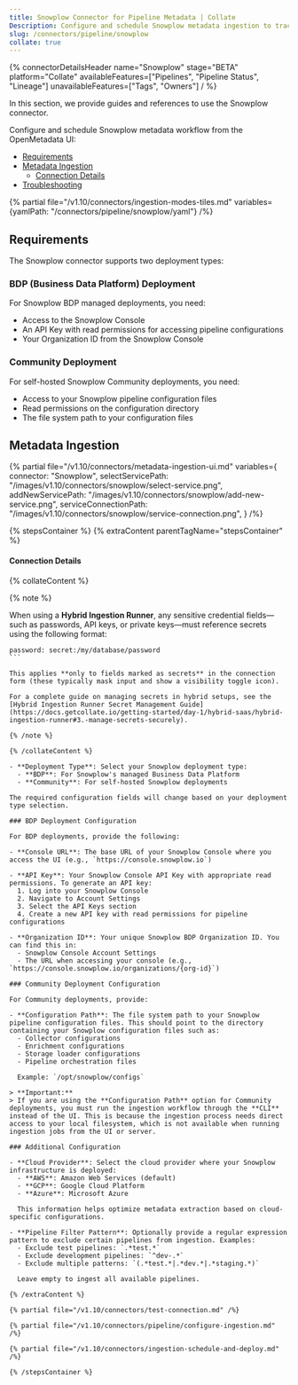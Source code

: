 ```yaml
---
title: Snowplow Connector for Pipeline Metadata | Collate
Description: Configure and schedule Snowplow metadata ingestion to track pipelines, lineage, and statuses. Supports BDP and Community deployments with flexible setup.
slug: /connectors/pipeline/snowplow
collate: true
---
```


{% connectorDetailsHeader
name="Snowplow"
stage="BETA"
platform="Collate"
availableFeatures=["Pipelines", "Pipeline Status", "Lineage"]
unavailableFeatures=["Tags", "Owners"]
/ %}

In this section, we provide guides and references to use the Snowplow connector.

Configure and schedule Snowplow metadata workflow from the OpenMetadata UI:

- [Requirements](#requirements)
- [Metadata Ingestion](#metadata-ingestion)
    - [Connection Details](#connection-details)
- [Troubleshooting](/connectors/pipeline/snowplow/troubleshooting)

{% partial file="/v1.10/connectors/ingestion-modes-tiles.md" variables={yamlPath: "/connectors/pipeline/snowplow/yaml"} /%}

## Requirements

The Snowplow connector supports two deployment types:

### BDP (Business Data Platform) Deployment
For Snowplow BDP managed deployments, you need:
- Access to the Snowplow Console
- An API Key with read permissions for accessing pipeline configurations
- Your Organization ID from the Snowplow Console

### Community Deployment
For self-hosted Snowplow Community deployments, you need:
- Access to your Snowplow pipeline configuration files
- Read permissions on the configuration directory
- The file system path to your configuration files

## Metadata Ingestion

{% partial 
  file="/v1.10/connectors/metadata-ingestion-ui.md" 
  variables={
    connector: "Snowplow", 
    selectServicePath: "/images/v1.10/connectors/snowplow/select-service.png",
    addNewServicePath: "/images/v1.10/connectors/snowplow/add-new-service.png",
    serviceConnectionPath: "/images/v1.10/connectors/snowplow/service-connection.png",
} 
/%}

{% stepsContainer %}
{% extraContent parentTagName="stepsContainer" %}

#### Connection Details

{% collateContent %}

{% note %} 

When using a **Hybrid Ingestion Runner**, any sensitive credential fields—such as passwords, API keys, or private keys—must reference secrets using the following format: 

```
password: secret:/my/database/password
``` 

This applies **only to fields marked as secrets** in the connection form (these typically mask input and show a visibility toggle icon). 

For a complete guide on managing secrets in hybrid setups, see the [Hybrid Ingestion Runner Secret Management Guide](https://docs.getcollate.io/getting-started/day-1/hybrid-saas/hybrid-ingestion-runner#3.-manage-secrets-securely).

{% /note %}

{% /collateContent %}

- **Deployment Type**: Select your Snowplow deployment type:
  - **BDP**: For Snowplow's managed Business Data Platform
  - **Community**: For self-hosted Snowplow deployments

The required configuration fields will change based on your deployment type selection.

### BDP Deployment Configuration

For BDP deployments, provide the following:

- **Console URL**: The base URL of your Snowplow Console where you access the UI (e.g., `https://console.snowplow.io`)

- **API Key**: Your Snowplow Console API Key with appropriate read permissions. To generate an API key:
  1. Log into your Snowplow Console
  2. Navigate to Account Settings
  3. Select the API Keys section
  4. Create a new API key with read permissions for pipeline configurations

- **Organization ID**: Your unique Snowplow BDP Organization ID. You can find this in:
  - Snowplow Console Account Settings
  - The URL when accessing your console (e.g., `https://console.snowplow.io/organizations/{org-id}`)

### Community Deployment Configuration

For Community deployments, provide:

- **Configuration Path**: The file system path to your Snowplow pipeline configuration files. This should point to the directory containing your Snowplow configuration files such as:
  - Collector configurations
  - Enrichment configurations
  - Storage loader configurations
  - Pipeline orchestration files
  
  Example: `/opt/snowplow/configs`

> **Important:**  
> If you are using the **Configuration Path** option for Community deployments, you must run the ingestion workflow through the **CLI** instead of the UI. This is because the ingestion process needs direct access to your local filesystem, which is not available when running ingestion jobs from the UI or server.

### Additional Configuration

- **Cloud Provider**: Select the cloud provider where your Snowplow infrastructure is deployed:
  - **AWS**: Amazon Web Services (default)
  - **GCP**: Google Cloud Platform
  - **Azure**: Microsoft Azure
  
  This information helps optimize metadata extraction based on cloud-specific configurations.

- **Pipeline Filter Pattern**: Optionally provide a regular expression pattern to exclude certain pipelines from ingestion. Examples:
  - Exclude test pipelines: `.*test.*`
  - Exclude development pipelines: `^dev-.*`
  - Exclude multiple patterns: `(.*test.*|.*dev.*|.*staging.*)`
  
  Leave empty to ingest all available pipelines.

{% /extraContent %}

{% partial file="/v1.10/connectors/test-connection.md" /%}

{% partial file="/v1.10/connectors/pipeline/configure-ingestion.md" /%}

{% partial file="/v1.10/connectors/ingestion-schedule-and-deploy.md" /%}

{% /stepsContainer %}